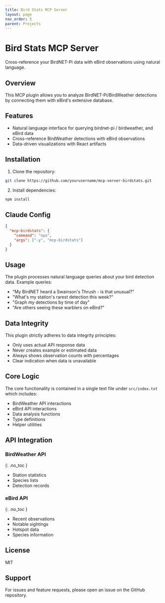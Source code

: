 ```yaml
---
title: Bird Stats MCP Server
layout: page
nav_order: 5
parent: Projects
---
```


# Bird Stats MCP Server

Cross-reference your BirdNET-Pi data with eBird observations using natural language.

## Overview

This MCP plugin allows you to analyze BirdNET-Pi/BirdWeather detections by connecting them with eBird's extensive database. 

## Features

- Natural language interface for querying birdnet-pi / birdweather, and eBird data
- Cross-reference BirdWeather detections with eBird observations
- Data-driven visualizations with React artifacts

## Installation

1. Clone the repository:
```bash
git clone https://github.com/yourusername/mcp-server-birdstats.git
```

2. Install dependencies:
```bash
npm install
```

## Claude Config

```json
{
  "mcp-birdstats": {
    "command": "npx",
    "args": ["-y", "mcp-birdstats"]
  }
}
```

## Usage

The plugin processes natural language queries about your bird detection data. Example queries:

- "My BirdNET heard a Swainson's Thrush - is that unusual?"
- "What's my station's rarest detection this week?"
- "Graph my detections by time of day"
- "Are others seeing these warblers on eBird?"

## Data Integrity

This plugin strictly adheres to data integrity principles:

- Only uses actual API response data
- Never creates example or estimated data
- Always shows observation counts with percentages
- Clear indication when data is unavailable

## Core Logic

The core functionality is contained in a single text file under `src/index.txt` which includes:

- BirdWeather API interactions
- eBird API interactions
- Data analysis functions
- Type definitions
- Helper utilities

## API Integration

### BirdWeather API
{: .no_toc }

- Station statistics
- Species lists
- Detection records

### eBird API
{: .no_toc }

- Recent observations
- Notable sightings
- Hotspot data
- Species information

## License

MIT

## Support

For issues and feature requests, please open an issue on the GitHub repository.